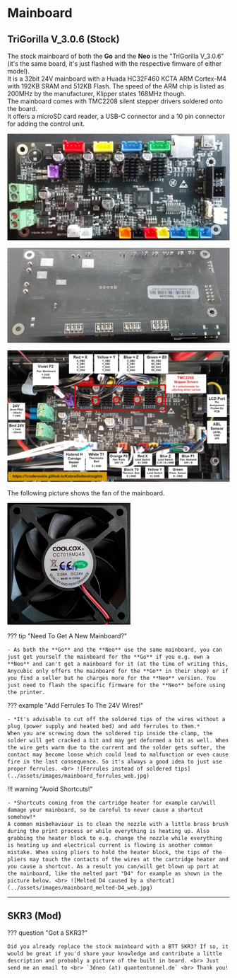 <link rel=”manifest” href=”docs/manifest.webmanifest”>

# Mainboard

## TriGorilla V_3.0.6 (Stock) 
  
The stock mainboard of both the **Go** and the **Neo** is the "TriGorilla V_3.0.6" (it's the same board, it's just flashed with the respective fimware of either model).  
It is a 32bit 24V mainboard with a Huada HC32F460 KCTA ARM Cortex-M4 with 192KB SRAM and 512KB Flash. The speed  of the ARM chip is listed as 200MHz by the manufacturer, Klipper states 168MHz though.  
The mainboard comes with TMC2208 silent stepper drivers soldered onto the board.  
It offers a microSD card reader, a USB-C connector and a 10 pin connector for adding the control unit.    
  
![Mainboard TriGorilla front](../assets/images/mainboard_front_web.jpg)  
  
![Mainboard TriGorilla back](../assets/images/mainboard_back_web.jpg)  

![Mainboard labeled](../assets/images/mainboard_complete_labeled_web.jpg)
  
The following picture shows the fan of the mainboard.  

![MCU fan](../assets/images/fan-mainboard_web.jpg)  

  
??? tip "Need To Get A New Mainboard?" 
  
    - As both the **Go** and the **Neo** use the same mainboard, you can just get yourself the mainboard for the **Go** if you e.g. own a **Neo** and can't get a mainboard for it (at the time of writing this, Anycubic only offers the mainboard for the **Go** in their shop) or if you find a seller but he charges more for the **Neo** version. You just need to flash the specific firmware for the **Neo** before using the printer. 
  
??? example "Add Ferrules To The 24V Wires!" 

    - *It's advisable to cut off the soldered tips of the wires without a plug (power supply and heated bed) and add ferrules to them.*  
    When you are screwing down the soldered tip inside the clamp, the solder will get cracked a bit and may get deformed a bit as well. When the wire gets warm due to the current and the solder gets softer, the contact may become loose which could lead to malfunction or even cause fire in the last consequence. So it's always a good idea to just use proper ferrules. <br> ![Ferrules instead of soldered tips](../assets/images/mainboard_ferrules_web.jpg)  
  
!!! warning "Avoid Shortcuts!"  
  
    - *Shortcuts coming from the cartridge heater for example can/will damage your mainboard, so be careful to never cause a shortcut somehow!*  
    A common misbehaviour is to clean the nozzle with a little brass brush during the print process or while everything is heating up. Also grabbing the heater block to e.g. change the nozzle while everything is heating up and electrical current is flowing is another common mistake. When using pliers to hold the heater block, the tips of the pliers may touch the contacts of the wires at the cartridge heater and you cause a shortcut. As a result you can/will get blown up part at the mainboard, like the melted part "D4" for example as shown in the picture below. <br> ![Melted D4 caused by a shortcut](../assets/images/mainboard_melted-D4_web.jpg)  
  
---
  
## SKR3 (Mod)
??? question "Got a SKR3?"  

    Did you already replace the stock mainboard with a BTT SKR3? If so, it would be great if you'd share your knowledge and contribute a little description and probably a picture of the built in board. <br> Just send me an email to <br> `3dneo (at) quantentunnel.de` <br> Thank you!
    
